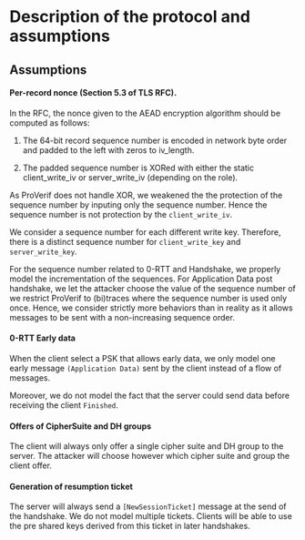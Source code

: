 # Description of the protocol and assumptions

## Assumptions

#### Per-record nonce (Section 5.3 of TLS RFC).

In the RFC, the nonce given to the AEAD encryption algorithm should be computed
as follows:

1. The 64-bit record sequence number is encoded in network byte order and padded
  to the left with zeros to iv_length.

2. The padded sequence number is XORed with either the static client_write_iv or
  server_write_iv (depending on the role).

As ProVerif does not handle XOR, we weakened the the protection of the sequence
number by inputing only the sequence number. Hence the sequence number is not
protection by the `client_write_iv`.

We consider a sequence number for each different write key. Therefore, there is
a distinct sequence number for `client_write_key` and `server_write_key`.

For the sequence number related to 0-RTT and Handshake, we properly model the
incrementation of the sequences. For Application Data post handshake, we let
the attacker choose the value of the sequence number of we restrict ProVerif to
(bi)traces where the sequence number is used only once. Hence, we consider strictly
more behaviors than in reality as it allows messages to be sent with a non-increasing
sequence order.

#### 0-RTT Early data

When the client select a PSK that allows early data, we only model one early
message `(Application Data)` sent by the client instead of a flow of messages.

Moreover, we do not model the fact that the server could send data before receiving the client `Finished`.

#### Offers of CipherSuite and DH groups

The client will always only offer a single cipher suite and DH group to the server.
The attacker will choose however which cipher suite and group the client offer.

#### Generation of resumption ticket

The server will always send a `[NewSessionTicket]` message at the send of the
handshake. We do not model multiple tickets. Clients will be able to use the
pre shared keys derived from this ticket in later handshakes.
